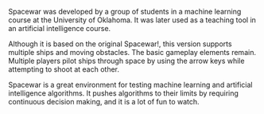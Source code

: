 Spacewar was developed by a group of students in a machine learning course at the University of Oklahoma.  It was later used as a teaching tool in an artificial intelligence course.

Although it is based on the original Spacewar!, this version supports multiple ships and moving obstacles.  The basic gameplay elements remain.  Multiple players pilot ships through space by using the arrow keys while attempting to shoot at each other.

Spacewar is a great environment for testing machine learning and artificial intelligence algorithms.  It pushes algorithms to their limits by requiring continuous decision making, and it is a lot of fun to watch.

